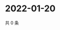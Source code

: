 # 2022-01-20

共 0 条

<!-- BEGIN WEIBO -->
<!-- 最后更新时间 Thu Jan 20 2022 20:22:42 GMT+0800 (China Standard Time) -->

<!-- END WEIBO -->
